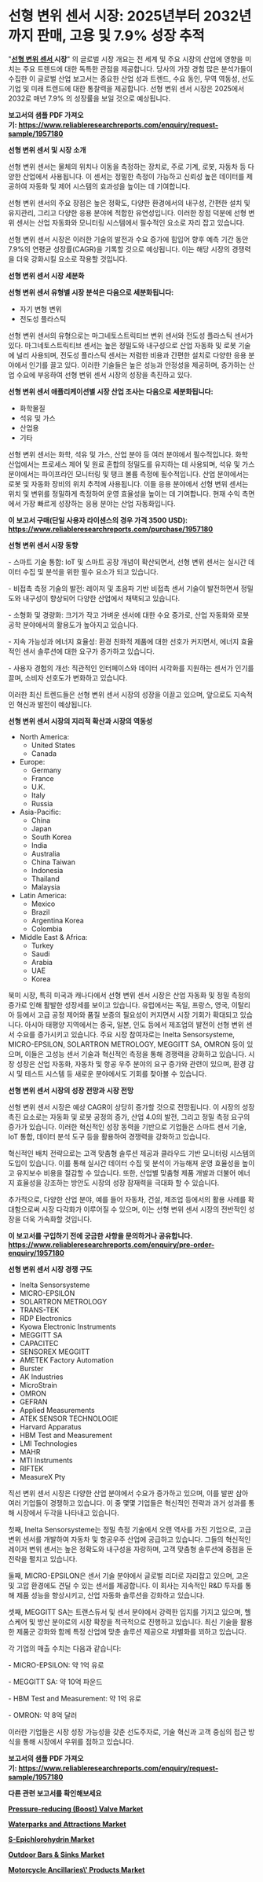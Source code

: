 <p><h1>선형 변위 센서 시장: 2025년부터 2032년까지 판매, 고용 및 7.9% 성장 추적</h1></p><p>"<strong><a href="https://www.reliableresearchreports.com/linear-displacement-sensors-r1957180?utm_campaign=105&utm_medium=7&utm_source=Github&utm_content=ia&utm_term=24032025&utm_id=linear-displacement-sensors">선형 변위 센서&nbsp;</a></strong><strong>시장</strong>" 의 글로벌 시장 개요는 전 세계 및 주요 시장의 산업에 영향을 미치는 주요 트렌드에 대한 독특한 관점을 제공합니다. 당사의 가장 경험 많은 분석가들이 수집한 이 글로벌 산업 보고서는 중요한 산업 성과 트렌드, 수요 동인, 무역 역동성, 선도 기업 및 미래 트렌드에 대한 통찰력을 제공합니다. 선형 변위 센서 시장은 2025에서 2032로 매년 7.9% 의 성장률을 보일 것으로 예상됩니다.&nbsp;</p>
<p><strong>보고서의 샘플 PDF 가져오기:&nbsp;<a href="https://www.reliableresearchreports.com/enquiry/request-sample/1957180?utm_campaign=105&utm_medium=7&utm_source=Github&utm_content=ia&utm_term=24032025&utm_id=linear-displacement-sensors">https://www.reliableresearchreports.com/enquiry/request-sample/1957180</a></strong></p>
<p><strong>선형 변위 센서 및 시장 소개</strong></p>
<p><p>선형 변위 센서는 물체의 위치나 이동을 측정하는 장치로, 주로 기계, 로봇, 자동차 등 다양한 산업에서 사용됩니다. 이 센서는 정밀한 측정이 가능하고 신뢰성 높은 데이터를 제공하여 자동화 및 제어 시스템의 효과성을 높이는 데 기여합니다. </p><p>선형 변위 센서의 주요 장점은 높은 정확도, 다양한 환경에서의 내구성, 간편한 설치 및 유지관리, 그리고 다양한 응용 분야에 적합한 유연성입니다. 이러한 장점 덕분에 선형 변위 센서는 산업 자동화와 모니터링 시스템에서 필수적인 요소로 자리 잡고 있습니다.</p><p>선형 변위 센서 시장은 이러한 기술의 발전과 수요 증가에 힘입어 향후 예측 기간 동안 7.9%의 연평균 성장률(CAGR)을 기록할 것으로 예상됩니다. 이는 해당 시장의 경쟁력을 더욱 강화시킬 요소로 작용할 것입니다.</p></p>
<p><strong>선형 변위 센서 시장 세분화</strong></p>
<p><strong>선형 변위 센서 유형별 시장 분석은 다음으로 세분화됩니다:</strong></p>
<p><ul><li>자기 변형 변위</li><li>전도성 플라스틱</li></ul></p>
<p><p>선형 변위 센서의 유형으로는 마그네토스트릭티브 변위 센서와 전도성 플라스틱 센서가 있다. 마그네토스트릭티브 센서는 높은 정밀도와 내구성으로 산업 자동화 및 로봇 기술에 널리 사용되며, 전도성 플라스틱 센서는 저렴한 비용과 간편한 설치로 다양한 응용 분야에서 인기를 끌고 있다. 이러한 기술들은 높은 성능과 안정성을 제공하며, 증가하는 산업 수요에 부응하여 선형 변위 센서 시장의 성장을 촉진하고 있다.</p></p>
<p><strong>선형 변위 센서 애플리케이션별 시장 산업 조사는 다음으로 세분화됩니다:</strong></p>
<p><ul><li>화학물질</li><li>석유 및 가스</li><li>산업용</li><li>기타</li></ul></p>
<p><p>선형 변위 센서는 화학, 석유 및 가스, 산업 분야 등 여러 분야에서 필수적입니다. 화학 산업에서는 프로세스 제어 및 원료 혼합의 정밀도를 유지하는 데 사용되며, 석유 및 가스 분야에서는 파이프라인 모니터링 및 탱크 볼륨 측정에 필수적입니다. 산업 분야에서는 로봇 및 자동화 장비의 위치 추적에 사용됩니다. 이들 응용 분야에서 선형 변위 센서는 위치 및 변위를 정밀하게 측정하여 운영 효율성을 높이는 데 기여합니다. 현재 수익 측면에서 가장 빠르게 성장하는 응용 분야는 산업 자동화입니다.</p></p>
<p><strong>이 보고서 구매(단일 사용자 라이센스의 경우 가격 3500 USD): <a href="https://www.reliableresearchreports.com/purchase/1957180?utm_campaign=105&utm_medium=7&utm_source=Github&utm_content=ia&utm_term=24032025&utm_id=linear-displacement-sensors">https://www.reliableresearchreports.com/purchase/1957180</a></strong></p>
<p><strong>선형 변위 센서 시장 동향</strong></p>
<p><p>- 스마트 기술 통합: IoT 및 스마트 공장 개념이 확산되면서, 선형 변위 센서는 실시간 데이터 수집 및 분석을 위한 필수 요소가 되고 있습니다.</p><p>- 비접촉 측정 기술의 발전: 레이저 및 초음파 기반 비접촉 센서 기술이 발전하면서 정밀도와 내구성이 향상되어 다양한 산업에서 채택되고 있습니다.</p><p>- 소형화 및 경량화: 크기가 작고 가벼운 센서에 대한 수요 증가로, 산업 자동화와 로봇 공학 분야에서의 활용도가 높아지고 있습니다.</p><p>- 지속 가능성과 에너지 효율성: 환경 친화적 제품에 대한 선호가 커지면서, 에너지 효율적인 센서 솔루션에 대한 요구가 증가하고 있습니다.</p><p>- 사용자 경험의 개선: 직관적인 인터페이스와 데이터 시각화를 지원하는 센서가 인기를 끌며, 소비자 선호도가 변화하고 있습니다.</p><p>이러한 최신 트렌드들은 선형 변위 센서 시장의 성장을 이끌고 있으며, 앞으로도 지속적인 혁신과 발전이 예상됩니다.</p></p>
<p><strong>선형 변위 센서 시장의 지리적 확산과 시장의 역동성</strong></p>
<p><ul>
    <li>
        North America:
        <ul>
            <li>United States</li>
            <li>Canada</li>
        </ul>
    </li>
    <li>
        Europe:
        <ul>
            <li>Germany</li>
            <li>France</li>
            <li>U.K.</li>
            <li>Italy</li>
            <li>Russia</li>
        </ul>
    </li>
    <li>
        Asia-Pacific:
        <ul>
            <li>China</li>
            <li>Japan</li>
            <li>South Korea</li>
            <li>India</li>
            <li>Australia</li>
            <li>China Taiwan</li>
            <li>Indonesia</li>
            <li>Thailand</li>
            <li>Malaysia</li>
        </ul>
    </li>
    <li>
        Latin America:
        <ul>
            <li>Mexico</li>
            <li>Brazil</li>
            <li>Argentina Korea</li>
            <li>Colombia</li>
        </ul>
    </li>
    <li>
        Middle East & Africa:
        <ul>
            <li>Turkey</li>
            <li>Saudi</li>
            <li>Arabia</li>
            <li>UAE</li>
            <li>Korea</li>
        </ul>
    </li>
    </ul></p>
<p><p>북미 시장, 특히 미국과 캐나다에서 선형 변위 센서 시장은 산업 자동화 및 정밀 측정의 증가로 인해 활발한 성장세를 보이고 있습니다. 유럽에서는 독일, 프랑스, 영국, 이탈리아 등에서 고급 공정 제어와 품질 보증의 필요성이 커지면서 시장 기회가 확대되고 있습니다. 아시아 태평양 지역에서는 중국, 일본, 인도 등에서 제조업의 발전이 선형 변위 센서 수요를 증가시키고 있습니다. 주요 시장 참여자로는 Inelta Sensorsysteme, MICRO-EPSILON, SOLARTRON METROLOGY, MEGGITT SA, OMRON 등이 있으며, 이들은 고성능 센서 기술과 혁신적인 측정을 통해 경쟁력을 강화하고 있습니다. 시장 성장은 산업 자동화, 자동차 및 항공 우주 분야의 요구 증가와 관련이 있으며, 환경 감시 및 테스트 시스템 등 새로운 분야에서도 기회를 찾아볼 수 있습니다.</p></p>
<p><strong>선형 변위 센서 시장의 성장 전망과 시장 전망</strong></p>
<p><p>선형 변위 센서 시장은 예상 CAGR이 상당히 증가할 것으로 전망됩니다. 이 시장의 성장 촉진 요소로는 자동화 및 로봇 공정의 증가, 산업 4.0의 발전, 그리고 정밀 측정 요구의 증가가 있습니다. 이러한 혁신적인 성장 동력을 기반으로 기업들은 스마트 센서 기술, IoT 통합, 데이터 분석 도구 등을 활용하여 경쟁력을 강화하고 있습니다.</p><p>혁신적인 배치 전략으로는 고객 맞춤형 솔루션 제공과 클라우드 기반 모니터링 시스템의 도입이 있습니다. 이를 통해 실시간 데이터 수집 및 분석이 가능해져 운영 효율성을 높이고 유지보수 비용을 절감할 수 있습니다. 또한, 산업별 맞춤형 제품 개발과 더불어 에너지 효율성을 강조하는 방안도 시장의 성장 잠재력을 극대화 할 수 있습니다.</p><p>추가적으로, 다양한 산업 분야, 예를 들어 자동차, 건설, 제조업 등에서의 활용 사례를 확대함으로써 시장 다각화가 이루어질 수 있으며, 이는 선형 변위 센서 시장의 전반적인 성장을 더욱 가속화할 것입니다.</p></p>
<p><strong>이 보고서를 구입하기 전에 궁금한 사항을 문의하거나 공유합니다. <a href="https://www.reliableresearchreports.com/enquiry/pre-order-enquiry/1957180?utm_campaign=105&utm_medium=7&utm_source=Github&utm_content=ia&utm_term=24032025&utm_id=linear-displacement-sensors">https://www.reliableresearchreports.com/enquiry/pre-order-enquiry/1957180</a></strong></p>
<p><strong>선형 변위 센서 시장 경쟁 구도</strong></p>
<p><ul><li>Inelta Sensorsysteme</li><li>MICRO-EPSILON</li><li>SOLARTRON METROLOGY</li><li>TRANS-TEK</li><li>RDP Electronics</li><li>Kyowa Electronic Instruments</li><li>MEGGITT SA</li><li>CAPACITEC</li><li>SENSOREX MEGGITT</li><li>AMETEK Factory Automation</li><li>Burster</li><li>AK Industries</li><li>MicroStrain</li><li>OMRON</li><li>GEFRAN</li><li>Applied Measurements</li><li>ATEK SENSOR TECHNOLOGIE</li><li>Harvard Apparatus</li><li>HBM Test and Measurement</li><li>LMI Technologies</li><li>MAHR</li><li>MTI Instruments</li><li>RIFTEK</li><li>MeasureX Pty</li></ul></p>
<p><p>직선 변위 센서 시장은 다양한 산업 분야에서 수요가 증가하고 있으며, 이를 발판 삼아 여러 기업들이 경쟁하고 있습니다. 이 중 몇몇 기업들은 혁신적인 전략과 과거 성과를 통해 시장에서 두각을 나타내고 있습니다.</p><p>첫째, Inelta Sensorsysteme는 정밀 측정 기술에서 오랜 역사를 가진 기업으로, 고급 변위 센서를 개발하여 자동차 및 항공우주 산업에 공급하고 있습니다. 그들의 혁신적인 레이저 변위 센서는 높은 정확도와 내구성을 자랑하며, 고객 맞춤형 솔루션에 중점을 둔 전략을 펼치고 있습니다.</p><p>둘째, MICRO-EPSILON은 센서 기술 분야에서 글로벌 리더로 자리잡고 있으며, 고온 및 고압 환경에도 견딜 수 있는 센서를 제공합니다. 이 회사는 지속적인 R&D 투자를 통해 제품 성능을 향상시키고, 산업 자동화 솔루션을 강화하고 있습니다.</p><p>셋째, MEGGITT SA는 트랜스듀서 및 센서 분야에서 강력한 입지를 가지고 있으며, 헬스케어 및 방산 분야로의 시장 확장을 적극적으로 진행하고 있습니다. 최신 기술을 활용한 제품군 강화와 함께 특정 산업에 맞춘 솔루션 제공으로 차별화를 꾀하고 있습니다.</p><p>각 기업의 매출 수치는 다음과 같습니다:</p><p>- MICRO-EPSILON: 약 1억 유로</p><p>- MEGGITT SA: 약 10억 파운드</p><p>- HBM Test and Measurement: 약 1억 유로</p><p>- OMRON: 약 8억 달러</p><p>이러한 기업들은 시장 성장 가능성을 갖춘 선도주자로, 기술 혁신과 고객 중심의 접근 방식을 통해 시장에서 우위를 점하고 있습니다.</p></p>
<p><strong>보고서의 샘플 PDF 가져오기:&nbsp;<a href="https://www.reliableresearchreports.com/enquiry/request-sample/1957180?utm_campaign=105&utm_medium=7&utm_source=Github&utm_content=ia&utm_term=24032025&utm_id=linear-displacement-sensors">https://www.reliableresearchreports.com/enquiry/request-sample/1957180</a></strong></p>
<p><strong></strong></p>
<p><strong></strong></p>
<p><strong></strong></p>
<p><strong></strong></p>
<p><strong>다른 관련 보고서를 확인해보세요</strong></p>
<p><strong><p><a href="https://github.com/moratronak3q/Market-Research-Report-List-1/blob/main/pressure-reducing-boost-valve-market.md?utm_campaign=105&utm_medium=7&utm_source=Github&utm_content=ia&utm_term=24032025&utm_id=linear-displacement-sensors">Pressure-reducing (Boost) Valve Market</a></p><p><a href="https://github.com/pilukypalis/Market-Research-Report-List-1/blob/main/waterparks-and-attractions-market.md?utm_campaign=105&utm_medium=7&utm_source=Github&utm_content=ia&utm_term=24032025&utm_id=linear-displacement-sensors">Waterparks and Attractions Market</a></p><p><a href="https://github.com/latzerelfigo48/Market-Research-Report-List-1/blob/main/s-epichlorohydrin-market.md?utm_campaign=105&utm_medium=7&utm_source=Github&utm_content=ia&utm_term=24032025&utm_id=linear-displacement-sensors">S-Epichlorohydrin Market</a></p><p><a href="https://github.com/jugutstam/Market-Research-Report-List-1/blob/main/outdoor-bars-sinks-market.md?utm_campaign=105&utm_medium=7&utm_source=Github&utm_content=ia&utm_term=24032025&utm_id=linear-displacement-sensors">Outdoor Bars & Sinks Market</a></p><p><a href="https://github.com/reahmmunises/Market-Research-Report-List-1/blob/main/motorcycle-ancillaries-products-market.md?utm_campaign=105&utm_medium=7&utm_source=Github&utm_content=ia&utm_term=24032025&utm_id=linear-displacement-sensors">Motorcycle Ancillaries\' Products Market</a></p></strong></p>
<p></p>